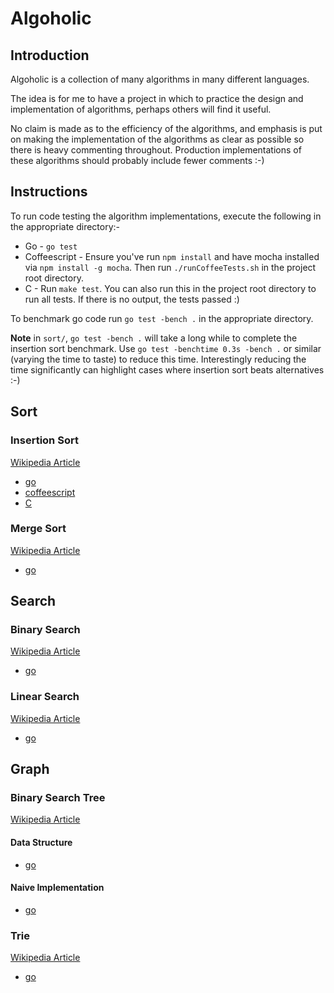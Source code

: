 # Algoholic #

## Introduction ##

Algoholic is a collection of many algorithms in many different languages.

The idea is for me to have a project in which to practice the design and implementation of
algorithms, perhaps others will find it useful.

No claim is made as to the efficiency of the algorithms, and emphasis is put on making the
implementation of the algorithms as clear as possible so there is heavy commenting
throughout. Production implementations of these algorithms should probably include fewer
comments :-)

## Instructions ##

To run code testing the algorithm implementations, execute the following in the appropriate
directory:-

* Go - `go test`
* Coffeescript - Ensure you've run `npm install` and have mocha installed via `npm install -g mocha`. Then run `./runCoffeeTests.sh` in the project root directory.
* C - Run `make test`. You can also run this in the project root directory to run all tests. If there is no output, the tests passed :)

To benchmark go code run `go test -bench .` in the appropriate directory.

__Note__ in `sort/`, `go test -bench .` will take a long while to complete the insertion sort
benchmark. Use `go test -benchtime 0.3s -bench .` or similar (varying the time to taste) to
reduce this time. Interestingly reducing the time significantly can highlight cases where
insertion sort beats alternatives :-)

## Sort ##

### Insertion Sort ###

[Wikipedia Article][isort_wiki]

* [go][isort_go]
* [coffeescript][isort_cs]
* [C][isort_c]

[isort_wiki]:http://en.wikipedia.org/wiki/Insertion_sort
[isort_go]:/src/sort/go/isort.go
[isort_cs]:/src/sort/coffee/isort.coffee
[isort_c]:/src/sort/c/isort.c

### Merge Sort ###

[Wikipedia Article][msort_wiki]

* [go][msort_go]

[msort_wiki]:http://en.wikipedia.org/wiki/Merge_sort
[msort_go]:/src/sort/go/msort.go

## Search ##

### Binary Search ###

[Wikipedia Article][bsearch_wiki]

* [go][bsearch_go]

[bsearch_wiki]:http://en.wikipedia.org/wiki/Binary_search
[bsearch_go]:/src/search/go/bsearch.go

### Linear Search ###

[Wikipedia Article][lsearch_wiki]

* [go][lsearch_go]

[lsearch_wiki]:http://en.wikipedia.org/wiki/Linear_search
[lsearch_go]:/src/search/go/lsearch.go

## Graph ##

### Binary Search Tree ###

[Wikipedia Article][bsearchtree_wiki]

#### Data Structure ####

* [go][btree_go]

#### Naive Implementation ####

* [go][bsearchtree_go]

[bsearchtree_wiki]:http://en.wikipedia.org/wiki/Binary_search_tree
[bsearchtree_go]:/src/graph/btree/go/bsearch.go
[btree_go]:/src/graph/btree/go/btree.go

### Trie ###

[Wikipedia Article][trie_wiki]

* [go][trie_go]

[trie_wiki]:http://en.wikipedia.org/wiki/Trie
[trie_go]:/src/graph/trie/go/trie.go
